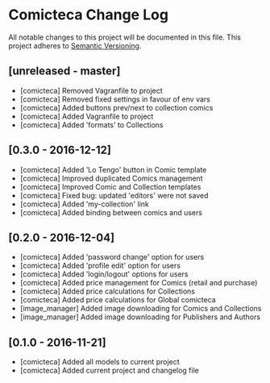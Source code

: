 # Comicteca Change Log
All notable changes to this project will be documented in this file.
This project adheres to [Semantic Versioning](http://semver.org/).

## [unreleased - master]
- [comicteca] Removed Vagranfile to project
- [comicteca] Removed fixed settings in favour of env vars
- [comicteca] Added buttons prev/next to collection comics
- [comicteca] Added Vagranfile to project
- [comicteca] Added 'formats' to Collections 

## [0.3.0 - 2016-12-12]
- [comicteca] Added 'Lo Tengo' button in Comic template
- [comicteca] Improved duplicated Comics management
- [comicteca] Improved Comic and Collection templates
- [comicteca] Fixed bug: updated 'editors' were not saved
- [comicteca] Added 'my-collection' link
- [comicteca] Added binding between comics and users

## [0.2.0 - 2016-12-04]
- [comicteca] Added 'password change' option for users
- [comicteca] Added 'profile edit' option for users
- [comicteca] Added 'login/logout' options for users
- [comicteca] Added price management for Comics (retail and purchase)
- [comicteca] Added price calculations for Collections
- [comicteca] Added price calculations for Global comicteca
- [image_manager] Added image downloading for Comics and Collections
- [image_manager] Added image downloading for Publishers and Authors


## [0.1.0 - 2016-11-21]
- [comicteca] Added all models to current project
- [comicteca] Added current project and changelog file
